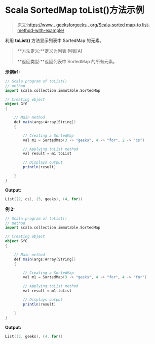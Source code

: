 # Scala SortedMap toList()方法示例

> 原文:[https://www . geeksforgeeks . org/Scala-sorted map-to list-method-with-example/](https://www.geeksforgeeks.org/scala-sortedmap-tolist-method-with-example/)

利用 **toList()** 方法显示列表中 SortedMap 的元素。

> **方法定义:**定义为列表:列表[A]
> 
> **返回类型:**返回列表中 SortedMap 的所有元素。

**示例#1:**

```scala
// Scala program of toList()
// method
import scala.collection.immutable.SortedMap

// Creating object
object GfG
{ 

    // Main method
    def main(args:Array[String])
    {

        // Creating a SortedMap
        val m1 = SortedMap(3 -> "geeks", 4 -> "for", 2 -> "cs")

        // Applying toList method
        val result = m1.toList

        // Displays output
        println(result)

    }
}
```

**Output:**

```scala
List((2, cs), (3, geeks), (4, for))

```

**例 2:**

```scala
// Scala program of toList()
// method
import scala.collection.immutable.SortedMap

// Creating object
object GfG
{ 

    // Main method
    def main(args:Array[String])
    {

        // Creating a SortedMap
        val m1 = SortedMap(3 -> "geeks", 4 -> "for", 4 -> "for")

        // Applying toList method
        val result = m1.toList

        // Displays output
        println(result)

    }
}
```

**Output:**

```scala
List((3, geeks), (4, for))

```